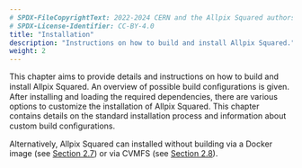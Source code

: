 ```yaml
---
# SPDX-FileCopyrightText: 2022-2024 CERN and the Allpix Squared authors
# SPDX-License-Identifier: CC-BY-4.0
title: "Installation"
description: "Instructions on how to build and install Allpix Squared."
weight: 2
---
```


This chapter aims to provide details and instructions on how to build and install Allpix Squared. An overview of possible
build conﬁgurations is given. After installing and loading the required dependencies, there are various options to customize
the installation of Allpix Squared. This chapter contains details on the standard installation process and information about
custom build conﬁgurations.

Alternatively, Allpix Squared can installed without building via a Docker image (see [Section 2.7](./07_docker_images.md)) or
via CVMFS (see [Section 2.8](./08_cvmfs.md)).
